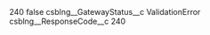 <?xml version="1.0" encoding="UTF-8"?>
<CustomMetadata xmlns="http://soap.sforce.com/2006/04/metadata" xmlns:xsi="http://www.w3.org/2001/XMLSchema-instance" xmlns:xsd="http://www.w3.org/2001/XMLSchema">
    <label>240</label>
    <protected>false</protected>
    <values>
        <field>csblng__GatewayStatus__c</field>
        <value xsi:type="xsd:string">ValidationError</value>
    </values>
    <values>
        <field>csblng__ResponseCode__c</field>
        <value xsi:type="xsd:string">240</value>
    </values>
</CustomMetadata>
